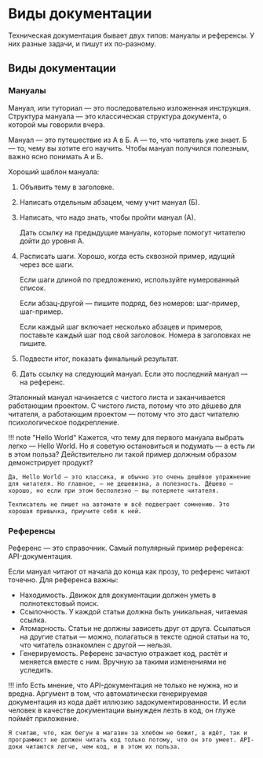 # Виды документации

Техническая документация бывает двух типов: мануалы и референсы. У них разные задачи, и пишут их по-разному.

## Виды документации

### Мануалы

Мануал, или туториал — это последовательно изложенная инструкция. Структура мануала — это классическая структура документа, о которой мы говорили вчера.

Мануал — это путешествие из А в Б. А — то, что читатель уже знает. Б — то, чему вы хотите его научить. Чтобы мануал получился полезным, важно ясно понимать А и Б.

Хороший шаблон мануала:

1.  Объявить тему в заголовке.

2.  Написать отдельным абзацем, чему учит мануал (Б).

3.  Написать, что надо знать, чтобы пройти мануал (А).

    Дать ссылку на предыдущие мануалы, которые помогут читателю дойти до уровня А.

4.  Расписать шаги. Хорошо, когда есть сквозной пример, идущий через все шаги.

    Если шаги длиной по предложению, используйте нумерованный список.

    Если абзац-другой — пишите подряд, без номеров: шаг-пример, шаг-пример.

    Если каждый шаг включает несколько абзацев и примеров, поставьте каждый шаг под свой заголовок. Номера в заголовках не пишите.

5.  Подвести итог, показать финальный результат.

6.  Дать ссылку на следующий мануал. Если это последний мануал — на референс.

Эталонный мануал начинается с чистого листа и заканчивается работающим проектом. С чистого листа, потому что это дёшево для читателя, а работающим проектом — потому что это даст читателю психологическое подкрепление.

!!! note "Hello World"
    Кажется, что тему для первого мануала выбрать легко — Hello World. Но я советую остановиться и подумать — а есть ли в этом польза? Действительно ли такой пример должным образом демонстрирует продукт?

    Да, Hello World — это классика, и обычно это очень дешёвое упражнение для читателя. Но главное, — не дешевизна, а полезность. Дёшево — хорошо, но если при этом бесполезно — вы потеряете читателя.

    Техписатель не пишет на автомате и всё подвеграет сомнению. Это хорошая привычка, приучите себя к ней.


### Референсы

Референс — это справочник. Самый популярный пример референса: API-документация.

Если мануал читают от начала до конца как прозу, то референс читают точечно. Для референса важны:

-   Находимость. Движок для документации должен уметь в полнотекстовый поиск.
-   Ссылочность. У каждой статьи должна быть уникальная, читаемая ссылка.
-   Атомарность. Статьи не должны зависеть друг от друга. Ссылаться на другие статьи — можно, полагаться в тексте одной статьи на то, что читатель ознакомлен с другой — нельзя.
-   Генерируемость. Референс зачастую отражает код, растёт и меняется вместе с ним. Вручную за такими изменениями не уследить.

!!! info
    Есть мнение, что API-документация не только не нужна, но и вредна. Аргумент в том, что автоматически генерируемая документация из кода даёт иллюзию задокументированности. И если человек в качестве документации вынужден лезть в код, он глуже поймёт приложение.

    Я считаю, что, как бегун в магазин за хлебом не бежит, а идёт, так и программист не должен читать код только потому, что он это умеет. API-доки читаются легче, чем код, и в этом их польза.
